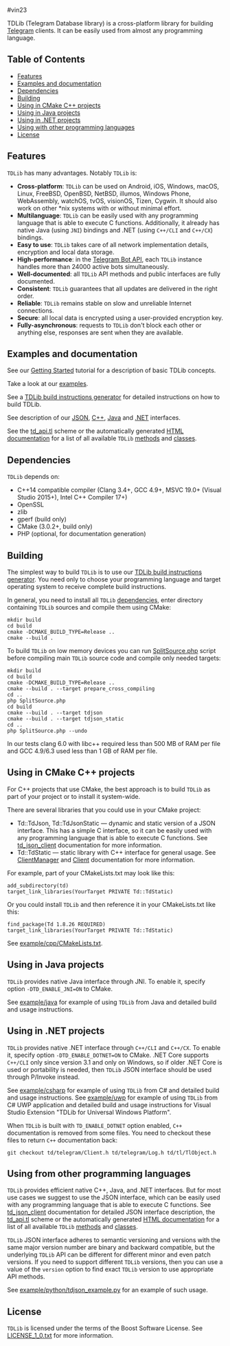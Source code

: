 #vin23

TDLib (Telegram Database library) is a cross-platform library for building [Telegram](https://telegram.org) clients. It can be easily used from almost any programming language.

## Table of Contents
- [Features](#features)
- [Examples and documentation](#usage)
- [Dependencies](#dependencies)
- [Building](#building)
- [Using in CMake C++ projects](#using-cxx)
- [Using in Java projects](#using-java)
- [Using in .NET projects](#using-dotnet)
- [Using with other programming languages](#using-json)
- [License](#license)

<a name="features"></a>
## Features

`TDLib` has many advantages. Notably `TDLib` is:

* **Cross-platform**: `TDLib` can be used on Android, iOS, Windows, macOS, Linux, FreeBSD, OpenBSD, NetBSD, illumos, Windows Phone, WebAssembly, watchOS, tvOS, visionOS, Tizen, Cygwin. It should also work on other *nix systems with or without minimal effort.
* **Multilanguage**: `TDLib` can be easily used with any programming language that is able to execute C functions. Additionally, it already has native Java (using `JNI`) bindings and .NET (using `C++/CLI` and `C++/CX`) bindings.
* **Easy to use**: `TDLib` takes care of all network implementation details, encryption and local data storage.
* **High-performance**: in the [Telegram Bot API](https://core.telegram.org/bots/api), each `TDLib` instance handles more than 24000 active bots simultaneously.
* **Well-documented**: all `TDLib` API methods and public interfaces are fully documented.
* **Consistent**: `TDLib` guarantees that all updates are delivered in the right order.
* **Reliable**: `TDLib` remains stable on slow and unreliable Internet connections.
* **Secure**: all local data is encrypted using a user-provided encryption key.
* **Fully-asynchronous**: requests to `TDLib` don't block each other or anything else, responses are sent when they are available.

<a name="usage"></a>
## Examples and documentation
See our [Getting Started](https://core.telegram.org/tdlib/getting-started) tutorial for a description of basic TDLib concepts.

Take a look at our [examples](https://github.com/tdlib/td/blob/master/example/README.md#tdlib-usage-and-build-examples).

See a [TDLib build instructions generator](https://tdlib.github.io/td/build.html) for detailed instructions on how to build TDLib.

See description of our [JSON](#using-json), [C++](#using-cxx), [Java](#using-java) and [.NET](#using-dotnet) interfaces.

See the [td_api.tl](https://github.com/tdlib/td/blob/master/td/generate/scheme/td_api.tl) scheme or the automatically generated [HTML documentation](https://core.telegram.org/tdlib/docs/td__api_8h.html)
for a list of all available `TDLib` [methods](https://core.telegram.org/tdlib/docs/classtd_1_1td__api_1_1_function.html) and [classes](https://core.telegram.org/tdlib/docs/classtd_1_1td__api_1_1_object.html).

<a name="dependencies"></a>
## Dependencies
`TDLib` depends on:

* C++14 compatible compiler (Clang 3.4+, GCC 4.9+, MSVC 19.0+ (Visual Studio 2015+), Intel C++ Compiler 17+)
* OpenSSL
* zlib
* gperf (build only)
* CMake (3.0.2+, build only)
* PHP (optional, for documentation generation)

<a name="building"></a>
## Building

The simplest way to build `TDLib` is to use our [TDLib build instructions generator](https://tdlib.github.io/td/build.html).
You need only to choose your programming language and target operating system to receive complete build instructions.

In general, you need to install all `TDLib` [dependencies](#dependencies), enter directory containing `TDLib` sources and compile them using CMake:

```
mkdir build
cd build
cmake -DCMAKE_BUILD_TYPE=Release ..
cmake --build .
```

To build `TDLib` on low memory devices you can run [SplitSource.php](https://github.com/tdlib/td/blob/master/SplitSource.php) script
before compiling main `TDLib` source code and compile only needed targets:
```
mkdir build
cd build
cmake -DCMAKE_BUILD_TYPE=Release ..
cmake --build . --target prepare_cross_compiling
cd ..
php SplitSource.php
cd build
cmake --build . --target tdjson
cmake --build . --target tdjson_static
cd ..
php SplitSource.php --undo
```
In our tests clang 6.0 with libc++ required less than 500 MB of RAM per file and GCC 4.9/6.3 used less than 1 GB of RAM per file.

<a name="using-cxx"></a>
## Using in CMake C++ projects
For C++ projects that use CMake, the best approach is to build `TDLib` as part of your project or to install it system-wide.

There are several libraries that you could use in your CMake project:

* Td::TdJson, Td::TdJsonStatic — dynamic and static version of a JSON interface. This has a simple C interface, so it can be easily used with any programming language that is able to execute C functions.
  See [td_json_client](https://core.telegram.org/tdlib/docs/td__json__client_8h.html) documentation for more information.
* Td::TdStatic — static library with C++ interface for general usage.
  See [ClientManager](https://core.telegram.org/tdlib/docs/classtd_1_1_client_manager.html) and [Client](https://core.telegram.org/tdlib/docs/classtd_1_1_client.html) documentation for more information.

For example, part of your CMakeLists.txt may look like this:
```
add_subdirectory(td)
target_link_libraries(YourTarget PRIVATE Td::TdStatic)
```

Or you could install `TDLib` and then reference it in your CMakeLists.txt like this:
```
find_package(Td 1.8.26 REQUIRED)
target_link_libraries(YourTarget PRIVATE Td::TdStatic)
```
See [example/cpp/CMakeLists.txt](https://github.com/tdlib/td/blob/master/example/cpp/CMakeLists.txt).

<a name="using-java"></a>
## Using in Java projects
`TDLib` provides native Java interface through JNI. To enable it, specify option `-DTD_ENABLE_JNI=ON` to CMake.

See [example/java](https://github.com/tdlib/td/tree/master/example/java) for example of using `TDLib` from Java and detailed build and usage instructions.

<a name="using-dotnet"></a>
## Using in .NET projects
`TDLib` provides native .NET interface through `C++/CLI` and `C++/CX`. To enable it, specify option `-DTD_ENABLE_DOTNET=ON` to CMake.
.NET Core supports `C++/CLI` only since version 3.1 and only on Windows, so if older .NET Core is used or portability is needed, then `TDLib` JSON interface should be used through P/Invoke instead.

See [example/csharp](https://github.com/tdlib/td/tree/master/example/csharp) for example of using `TDLib` from C# and detailed build and usage instructions.
See [example/uwp](https://github.com/tdlib/td/tree/master/example/uwp) for example of using `TDLib` from C# UWP application and detailed build and usage instructions for Visual Studio Extension "TDLib for Universal Windows Platform".

When `TDLib` is built with `TD_ENABLE_DOTNET` option enabled, `C++` documentation is removed from some files. You need to checkout these files to return `C++` documentation back:
```
git checkout td/telegram/Client.h td/telegram/Log.h td/tl/TlObject.h
```

<a name="using-json"></a>
## Using from other programming languages
`TDLib` provides efficient native C++, Java, and .NET interfaces.
But for most use cases we suggest to use the JSON interface, which can be easily used with any programming language that is able to execute C functions.
See [td_json_client](https://core.telegram.org/tdlib/docs/td__json__client_8h.html) documentation for detailed JSON interface description,
the [td_api.tl](https://github.com/tdlib/td/blob/master/td/generate/scheme/td_api.tl) scheme or the automatically generated [HTML documentation](https://core.telegram.org/tdlib/docs/td__api_8h.html) for a list of
all available `TDLib` [methods](https://core.telegram.org/tdlib/docs/classtd_1_1td__api_1_1_function.html) and [classes](https://core.telegram.org/tdlib/docs/classtd_1_1td__api_1_1_object.html).

`TDLib` JSON interface adheres to semantic versioning and versions with the same major version number are binary and backward compatible, but the underlying `TDLib` API can be different for different minor and even patch versions.
If you need to support different `TDLib` versions, then you can use a value of the `version` option to find exact `TDLib` version to use appropriate API methods.

See [example/python/tdjson_example.py](https://github.com/tdlib/td/blob/master/example/python/tdjson_example.py) for an example of such usage.

<a name="license"></a>
## License
`TDLib` is licensed under the terms of the Boost Software License. See [LICENSE_1_0.txt](http://www.boost.org/LICENSE_1_0.txt) for more information.
